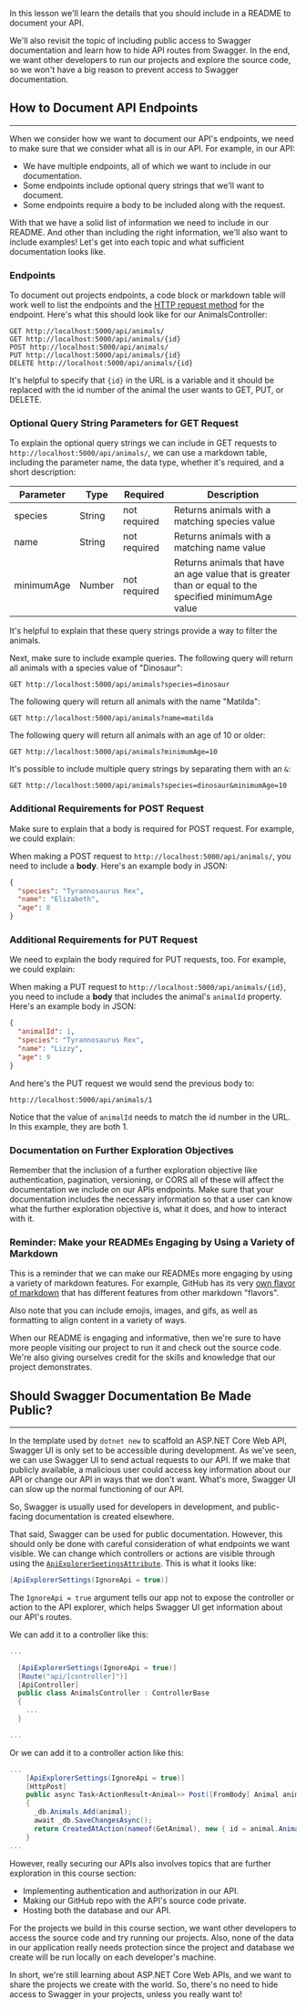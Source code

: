 In this lesson we'll learn the details that you should include in a README to document your API. 

We'll also revisit the topic of including public access to Swagger documentation and learn how to hide API routes from Swagger. In the end, we want other developers to run our projects and explore the source code, so we won't have a big reason to prevent access to Swagger documentation. 

## How to Document API Endpoints
---

When we consider how we want to document our API's endpoints, we need to make sure that we consider what all is in our API. For example, in our API:

* We have multiple endpoints, all of which we want to include in our documentation.
* Some endpoints include optional query strings that we'll want to document.
* Some endpoints require a body to be included along with the request.

With that we have a solid list of information we need to include in our README. And other than including the right information, we'll also want to include examples! Let's get into each topic and what sufficient documentation looks like.

### Endpoints

To document out projects endpoints, a code block or markdown table will work well to list the endpoints and the [HTTP request method](https://developer.mozilla.org/en-US/docs/Web/HTTP/Methods) for the endpoint. Here's what this should look like for our AnimalsController:

```
GET http://localhost:5000/api/animals/
GET http://localhost:5000/api/animals/{id}
POST http://localhost:5000/api/animals/
PUT http://localhost:5000/api/animals/{id}
DELETE http://localhost:5000/api/animals/{id}
```

It's helpful to specify that `{id}` in the URL is a variable and it should be replaced with the id number of the animal the user wants to GET, PUT, or DELETE.

### Optional Query String Parameters for GET Request

To explain the optional query strings we can include in GET requests to `http://localhost:5000/api/animals/`, we can use a markdown table, including the parameter name, the data type, whether it's required, and a short description:

| Parameter   | Type        |  Required    | Description |
| ----------- | ----------- | -----------  | ----------- |
| species     | String      | not required | Returns animals with a matching species value |
| name        | String      | not required | Returns animals with a matching name value |
| minimumAge  | Number      | not required | Returns animals that have an age value that is greater than or equal to the specified minimumAge value |

It's helpful to explain that these query strings provide a way to filter the animals.

Next, make sure to include example queries. The following query will return all animals with a species value of "Dinosaur":

```
GET http://localhost:5000/api/animals?species=dinosaur
```

The following query will return all animals with the name "Matilda":

```
GET http://localhost:5000/api/animals?name=matilda
```

The following query will return all animals with an age of 10 or older:

```
GET http://localhost:5000/api/animals?minimumAge=10
```

It's possible to include multiple query strings by separating them with an `&`:

```
GET http://localhost:5000/api/animals?species=dinosaur&minimumAge=10
```

### Additional Requirements for POST Request

Make sure to explain that a body is required for POST request. For example, we could explain:

When making a POST request to `http://localhost:5000/api/animals/`, you need to include a **body**. Here's an example body in JSON:

```json
{
  "species": "Tyrannosaurus Rex",
  "name": "Elizabeth",
  "age": 8
}
```

### Additional Requirements for PUT Request

We need to explain the body required for PUT requests, too. For example, we could explain:

When making a PUT request to `http://localhost:5000/api/animals/{id}`, you need to include a **body** that includes the animal's `animalId` property. Here's an example body in JSON:

```json
{
  "animalId": 1,
  "species": "Tyrannosaurus Rex",
  "name": "Lizzy",
  "age": 9
}
```

And here's the PUT request we would send the previous body to:

```
http://localhost:5000/api/animals/1
```

Notice that the value of `animalId` needs to match the id number in the URL. In this example, they are both 1.

### Documentation on Further Exploration Objectives

Remember that the inclusion of a further exploration objective like authentication, pagination, versioning, or CORS all of these will affect the documentation we include on our APIs endpoints. Make sure that your documentation includes the necessary information so that a user can know what the further exploration objective is, what it does, and how to interact with it.

### Reminder: Make your READMEs Engaging by Using a Variety of Markdown

This is a reminder that we can make our READMEs more engaging by using a variety of markdown features. For example, GitHub has its very [own flavor of markdown](https://github.github.com/gfm/) that has different features from other markdown "flavors". 

Also note that you can include emojis, images, and gifs, as well as formatting to align content in a variety of ways.

When our README is engaging and informative, then we're sure to have more people visiting our project to run it and check out the source code. We're also giving ourselves credit for the skills and knowledge that our project demonstrates.

## Should Swagger Documentation Be Made Public?
---

In the template used by `dotnet new` to scaffold an ASP.NET Core Web API, Swagger UI is only set to be accessible during development. As we've seen, we can use Swagger UI to send actual requests to our API. If we make that publicly available, a malicious user could access key information about our API or change our API in ways that we don't want. What's more, Swagger UI can slow up the normal functioning of our API.

So, Swagger is usually used for developers in development, and public-facing documentation is created elsewhere. 

That said, Swagger can be used for public documentation. However, this should only be done with careful consideration of what endpoints we want visible. We can change which controllers or actions are visible through using the [`ApiExplorerSeetingsAttribute`](https://learn.microsoft.com/en-us/dotnet/api/microsoft.aspnetcore.mvc.apiexplorersettingsattribute?view=aspnetcore-6.0). This is what it looks like:

```csharp
[ApiExplorerSettings(IgnoreApi = true)]
```

The `IgnoreApi = true` argument tells our app not to expose the controller or action to the API explorer, which helps Swagger UI get information about our API's routes.

We can add it to a controller like this:

```csharp
...

  [ApiExplorerSettings(IgnoreApi = true)]
  [Route("api/[controller]")]
  [ApiController]
  public class AnimalsController : ControllerBase
  {
    ...
  }

...
```

Or we can add it to a controller action like this:

```csharp
...
    [ApiExplorerSettings(IgnoreApi = true)]
    [HttpPost]
    public async Task<ActionResult<Animal>> Post([FromBody] Animal animal)
    {
      _db.Animals.Add(animal);
      await _db.SaveChangesAsync();
      return CreatedAtAction(nameof(GetAnimal), new { id = animal.AnimalId }, animal);
    }
...
```

However, really securing our APIs also involves topics that are further exploration in this course section: 

* Implementing authentication and authorization in our API. 
* Making our GitHub repo with the API's source code private.
* Hosting both the database and our API.

For the projects we build in this course section, we want other developers to access the source code and try running our projects. Also, none of the data in our application really needs protection since the project and database we create will be run locally on each developer's machine. 

In short, we're still learning about ASP.NET Core Web APIs, and we want to share the projects we create with the world. So, there's no need to hide access to Swagger in your projects, unless you really want to!